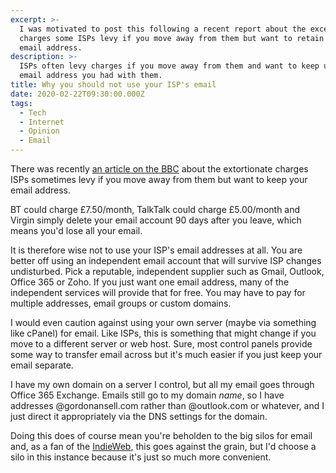 ```yaml
---
excerpt: >-
  I was motivated to post this following a recent report about the excessive
  charges some ISPs levy if you move away from them but want to retain your
  email address.
description: >-
  ISPs often levy charges if you move away from them and want to keep using the
  email address you had with them.
title: Why you should not use your ISP's email
date: 2020-02-22T09:30:00.000Z
tags:
  - Tech
  - Internet
  - Opinion
  - Email
---
```

There was recently [an article on the BBC](https://www.bbc.co.uk/news/business-51571275) about the extortionate charges ISPs sometimes levy if you move away from them but want to keep your email address.

BT could charge £7.50/month, TalkTalk could charge £5.00/month and Virgin simply delete your email account 90 days after you leave, which means you'd lose all your email.

It is therefore wise not to use your ISP's email addresses at all. You are better off using an independent email account that will survive ISP changes undisturbed. Pick a reputable, independent supplier such as Gmail, Outlook, Office 365 or Zoho. If you just want one email address, many of the independent services will provide that for free. You may have to pay for multiple addresses, email groups or custom domains.

I would even caution against using your own server (maybe via something like cPanel) for email. Like ISPs, this is something that might change if you move to a different server or web host. Sure, most control panels provide some way to transfer email across but it's much easier if you just keep your email separate.

I have my own domain on a server I control, but all my email goes through Office 365 Exchange. Emails still go to my domain *name*, so I have addresses @gordonansell.com rather than @outlook.com or whatever, and I just direct it appropriately via the DNS settings for the domain. 

Doing this does of course mean you're beholden to the big silos for email and, as a fan of the [IndieWeb](https://indieweb.org), this goes against the grain, but I'd choose a silo in this instance because it's just so much more convenient.


